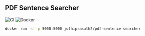 ## PDF Sentence Searcher

![CI](https://github.com/jothi-prasath/pdf-sentence-searcher/actions/workflows/test.yml/badge.svg)
![Docker](https://github.com/jothi-prasath/pdf-sentence-searcher/actions/workflows/docker.yml/badge.svg)

```bash
docker run -d -p 5000:5000 jothiprasath2/pdf-sentence-searcher
```